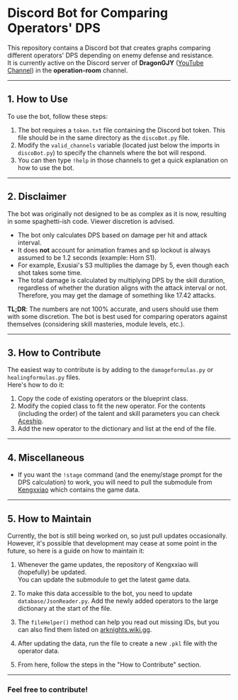 # Discord Bot for Comparing Operators' DPS

This repository contains a Discord bot that creates graphs comparing different operators' DPS depending on enemy defense and resistance.  
It is currently active on the Discord server of **DragonGJY** ([YouTube Channel](https://www.youtube.com/@DragonGJY)) in the **operation-room** channel.

---

## 1. How to Use

To use the bot, follow these steps:

1. The bot requires a `token.txt` file containing the Discord bot token. This file should be in the same directory as the `discoBot.py` file.
2. Modify the `valid_channels` variable (located just below the imports in `discoBot.py`) to specify the channels where the bot will respond.
3. You can then type `!help` in those channels to get a quick explanation on how to use the bot.

---

## 2. Disclaimer

The bot was originally not designed to be as complex as it is now, resulting in some spaghetti-ish code. Viewer discretion is advised.

- The bot only calculates DPS based on damage per hit and attack interval. 
- It does **not** account for animation frames and sp lockout is always assumed to be 1.2 seconds (example: Horn S1).
- For example, Exusiai's S3 multiplies the damage by 5, even though each shot takes some time.
- The total damage is calculated by multiplying DPS by the skill duration, regardless of whether the duration aligns with the attack interval or not. Therefore, you may get the damage of something like 17.42 attacks.

**TL;DR**: The numbers are not 100% accurate, and users should use them with some discretion. The bot is best used for comparing operators against themselves (considering skill masteries, module levels, etc.).

---

## 3. How to Contribute

The easiest way to contribute is by adding to the `damageformulas.py` or `healingformulas.py` files.  
Here's how to do it:

1. Copy the code of existing operators or the blueprint class.
2. Modify the copied class to fit the new operator. For the contents (including the order) of the talent and skill parameters you can check [Aceship](https://aceship.github.io/AN-EN-Tags/akhrchars.html).
3. Add the new operator to the dictionary and list at the end of the file.

---

## 4. Miscellaneous

- If you want the `!stage` command (and the enemy/stage prompt for the DPS calculation) to work, you will need to pull the submodule from [Kengxxiao](https://github.com/Kengxxiao) which contains the game data.

---

## 5. How to Maintain

Currently, the bot is still being worked on, so just pull updates occasionally. However, it's possible that development may cease at some point in the future, so here is a guide on how to maintain it:

1. Whenever the game updates, the repository of Kengxxiao will (hopefully) be updated.  
   You can update the submodule to get the latest game data.
   
2. To make this data accessible to the bot, you need to update `database/JsonReader.py`. Add the newly added operators to the large dictionary at the start of the file.

3. The `fileHelper()` method can help you read out missing IDs, but you can also find them listed on [arknights.wiki.gg](https://arknights.wiki.gg).

4. After updating the data, run the file to create a new `.pkl` file with the operator data.

5. From here, follow the steps in the "How to Contribute" section.

---

### Feel free to contribute!
